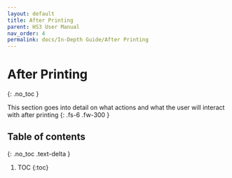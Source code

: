 ```yaml
---
layout: default
title: After Printing
parent: HS3 User Manual
nav_order: 4
permalink: docs/In-Depth Guide/After Printing
---
```


# After Printing
{: .no_toc }

This section goes into detail on what actions and what the user will interact with after printing
{: .fs-6 .fw-300 }

## Table of contents
{: .no_toc .text-delta }

1. TOC
{:toc}